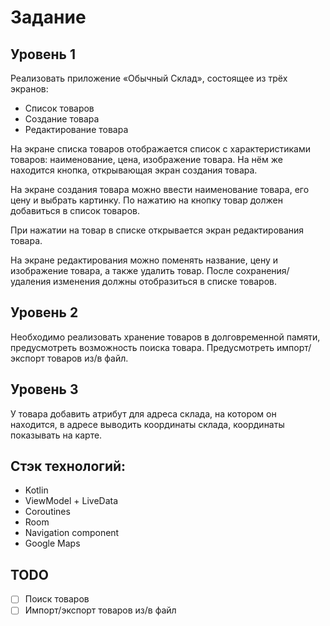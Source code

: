 # Задание
## Уровень 1
Реализовать приложение «Обычный Склад», состоящее из трёх экранов:
- Список товаров
- Создание товара
- Редактирование товара

На экране списка товаров отображается список с характеристиками товаров: наименование, цена, изображение товара. На нём же находится кнопка, открывающая экран создания товара.

На экране создания товара можно ввести наименование товара, его цену и выбрать картинку. По нажатию на кнопку товар должен добавиться в список товаров.

При нажатии на товар в списке открывается экран редактирования товара. 

На экране редактирования можно поменять название, цену и изображение товара, а также удалить товар. После сохранения/удаления изменения должны отобразиться в списке товаров.
## Уровень 2
Необходимо реализовать хранение товаров в долговременной памяти, предусмотреть возможность поиска товара. Предусмотреть импорт/экспорт товаров из/в файл.
## Уровень 3
У товара добавить атрибут для адреса склада, на котором он находится, в адресе выводить координаты склада, координаты показывать на карте.

## Стэк технологий:
- Kotlin
- ViewModel + LiveData
- Coroutines
- Room
- Navigation component
- Google Maps

## TODO
- [ ] Поиск товаров
- [ ] Импорт/экспорт товаров из/в файл
